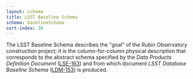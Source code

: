 ```yaml
---
layout: schema
title: LSST Baseline Schema
schema: baselineSchema
sort-index: 30
---
```

The LSST Baseline Schema describes the "goal" of the Rubin Observatory construction project; it is the
column-for-column physical description that corresponds to the abstract schema specified by the _Data Products
Definition Document_ ([LSE-163](https://lse-163.lsst.io)) and from which document _LSST Database Baseline Schema_ ([LDM-153](https://ldm-153.lsst.io)) is produced.